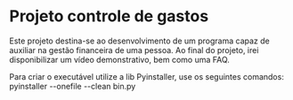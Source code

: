 # Projeto controle de gastos
Este projeto destina-se ao desenvolvimento de um programa capaz de auxiliar na gestão financeira de uma pessoa. Ao final do projeto, irei disponibilizar um vídeo demonstrativo, bem como uma FAQ.

Para criar o executável utilize a lib Pyinstaller, use os seguintes comandos: pyinstaller --onefile --clean bin.py
